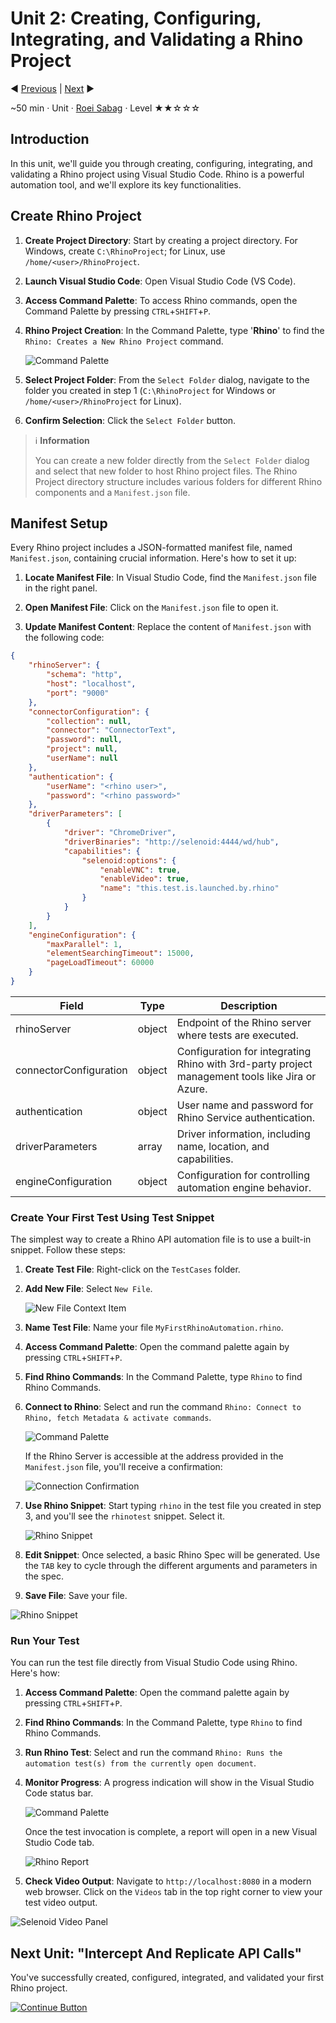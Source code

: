 # Unit 2: Creating, Configuring, Integrating, and Validating a Rhino Project

:arrow_backward: [Previous](./01.SetupOpenProjectApplication.md) | [Next](./03.InterceptAndReplicateAPICalls.md) :arrow_forward:  

~50 min · Unit · [Roei Sabag](https://www.linkedin.com/in/roei-sabag-247aa18/) · Level ★★☆☆☆

## Introduction

In this unit, we'll guide you through creating, configuring, integrating, and validating a Rhino project using Visual Studio Code. Rhino is a powerful automation tool, and we'll explore its key functionalities.

## Create Rhino Project

1. **Create Project Directory**: Start by creating a project directory. For Windows, create `C:\RhinoProject`; for Linux, use `/home/<user>/RhinoProject`.

2. **Launch Visual Studio Code**: Open Visual Studio Code (VS Code).

3. **Access Command Palette**: To access Rhino commands, open the Command Palette by pressing `CTRL`+`SHIFT`+`P`.

4. **Rhino Project Creation**: In the Command Palette, type '**Rhino**' to find the `Rhino: Creates a New Rhino Project` command.

    ![Command Palette](./Images/m01u02_1.png)  

5. **Select Project Folder**: From the `Select Folder` dialog, navigate to the folder you created in step 1 (`C:\RhinoProject` for Windows or `/home/<user>/RhinoProject` for Linux).

6. **Confirm Selection**: Click the `Select Folder` button.

> :information_source: **Information**
>  
> You can create a new folder directly from the `Select Folder` dialog and select that new folder to host Rhino project files.
> The Rhino Project directory structure includes various folders for different Rhino components and a `Manifest.json` file.

## Manifest Setup

Every Rhino project includes a JSON-formatted manifest file, named `Manifest.json`, containing crucial information. Here's how to set it up:

1. **Locate Manifest File**: In Visual Studio Code, find the `Manifest.json` file in the right panel.

2. **Open Manifest File**: Click on the `Manifest.json` file to open it.

3. **Update Manifest Content**: Replace the content of `Manifest.json` with the following code:

```json
{
    "rhinoServer": {
        "schema": "http",
        "host": "localhost",
        "port": "9000"
    },
    "connectorConfiguration": {
        "collection": null,
        "connector": "ConnectorText",
        "password": null,
        "project": null,
        "userName": null
    },
    "authentication": {
        "userName": "<rhino user>",
        "password": "<rhino password>"
    },
    "driverParameters": [
        {
            "driver": "ChromeDriver",
            "driverBinaries": "http://selenoid:4444/wd/hub",
            "capabilities": {
                "selenoid:options": {
                    "enableVNC": true,
                    "enableVideo": true,
                    "name": "this.test.is.launched.by.rhino"
                }
            }
        }
    ],
    "engineConfiguration": {
        "maxParallel": 1,
        "elementSearchingTimeout": 15000,
        "pageLoadTimeout": 60000
    }
}
```

| Field                 | Type   | Description                                                                                      |
|-----------------------|--------|--------------------------------------------------------------------------------------------------|
| rhinoServer           | object | Endpoint of the Rhino server where tests are executed.                                           |
| connectorConfiguration| object | Configuration for integrating Rhino with 3rd-party project management tools like Jira or Azure. |
| authentication        | object | User name and password for Rhino Service authentication.                                         |
| driverParameters      | array  | Driver information, including name, location, and capabilities.                                    |
| engineConfiguration   | object | Configuration for controlling automation engine behavior.                                          |

### Create Your First Test Using Test Snippet

The simplest way to create a Rhino API automation file is to use a built-in snippet. Follow these steps:

1. **Create Test File**: Right-click on the `TestCases` folder.

2. **Add New File**: Select `New File`.

    ![New File Context Item](./Images/m01u02_2.png)  

3. **Name Test File**: Name your file `MyFirstRhinoAutomation.rhino`.

4. **Access Command Palette**: Open the command palette again by pressing `CTRL`+`SHIFT`+`P`.

5. **Find Rhino Commands**: In the Command Palette, type `Rhino` to find Rhino Commands.

6. **Connect to Rhino**: Select and run the command `Rhino: Connect to Rhino, fetch Metadata & activate commands`.

    ![Command Palette](./Images/m01u02_3.png)  

    If the Rhino Server is accessible at the address provided in the `Manifest.json` file, you'll receive a confirmation:

    ![Connection Confirmation](./Images/m01u02_4.png)  

7. **Use Rhino Snippet**: Start typing `rhino` in the test file you created in step 3, and you'll see the `rhinotest` snippet. Select it.

    ![Rhino Snippet](./Images/m01u02_5.png)

8. **Edit Snippet**: Once selected, a basic Rhino Spec will be generated. Use the `TAB` key to cycle through the different arguments and parameters in the spec.

9. **Save File**: Save your file.

![Rhino Snippet](./Images/m01u02_6.png)

### Run Your Test

You can run the test file directly from Visual Studio Code using Rhino. Here's how:

1. **Access Command Palette**: Open the command palette again by pressing `CTRL`+`SHIFT`+`P`.

2. **Find Rhino Commands**: In the Command Palette, type `Rhino` to find Rhino Commands.

3. **Run Rhino Test**: Select and run the command `Rhino: Runs the automation test(s) from the currently open document`.

4. **Monitor Progress**: A progress indication will show in the Visual Studio Code status bar.

    ![Command Palette](./Images/m01u02_7.png)

    Once the test invocation is complete, a report will open in a new Visual Studio Code tab.

    ![Rhino Report](./Images/m01u02_8.png)

5. **Check Video Output**: Navigate to `http://localhost:8080` in a modern web browser. Click on the `Videos` tab in the top right corner to view your test video output.

![Selenoid Video Panel](./Images/m01u02_9.png)

## Next Unit: "Intercept And Replicate API Calls"

You've successfully created, configured, integrated, and validated your first Rhino project.

[![Continue Button]](./03.InterceptAndReplicateAPICalls.md)

[Continue Button]: ../../Images/ContinueButton.svg
